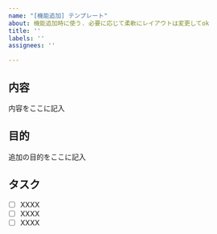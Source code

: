 ```yaml
---
name: "[機能追加] テンプレート"
about: 機能追加時に使う. 必要に応じて柔軟にレイアウトは変更してok
title: ''
labels: ''
assignees: ''

---
```


## 内容
内容をここに記入

## 目的
追加の目的をここに記入

## タスク

- [ ] XXXX
- [ ] XXXX
- [ ] XXXX

